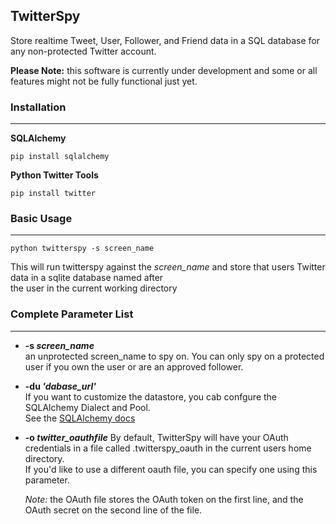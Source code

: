 ## TwitterSpy

Store realtime Tweet, User, Follower, and Friend data in a SQL database for any non-protected Twitter account.

__Please Note:__ this software is currently under development and some or all features might not be fully functional just yet.

### Installation
***
**SQLAlchemy**

`pip install sqlalchemy`

**Python Twitter Tools**

`pip install twitter`

### Basic Usage
***
`python twitterspy -s screen_name`

This will run twitterspy against the *screen_name* and store that users Twitter data in a sqlite database named after  
the user in the current working directory 


### Complete Parameter List
***
+ __-s *screen_name*__  
an unprotected screen_name to spy on. 
You can only spy on a protected user if you own the user or are an approved follower.

+ __-du *'dabase_url'*__  
   If you want to customize the datastore, you cab confgure the SQLAlchemy Dialect and Pool.  
   See the [SQLAlchemy docs](http://docs.sqlalchemy.org/en/latest/core/engines.html#database-urls)

+ __-o *twitter_oauthfile*__ 
  By default, TwitterSpy will have your OAuth credentials in a file called .twitterspy_oauth in the current users home directory.  
  If you'd like to use a different oauth file, you can specify one using this parameter.  
  
  *Note:* the OAuth file stores the OAuth token on the first line, and the OAuth secret on the second line of the file.
